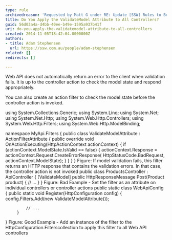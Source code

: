 ```yaml
---
type: rule
archivedreason: 'Requested by Matt G under RE: Update [SSW] Rules to Better WebAPI'
title: Do You Apply the ValidateModel Attribute to All Controllers?
guid: 56d03a4a-d4bb-40ee-b49e-1595a937b41f
uri: do-you-apply-the-validatemodel-attribute-to-all-controllers
created: 2014-11-05T18:42:04.0000000Z
authors:
- title: Adam Stephensen
  url: https://ssw.com.au/people/adam-stephensen
related: []
redirects: []

---
```


Web API does not automatically return an error to the client when validation fails. It is up to the controller action to check the model state and respond appropriately. 
<!--endintro-->

You can also create an action filter to check the model state before the controller action is invoked.

using System.Collections.Generic;
 using System.Linq;
 using System.Net;
 using System.Net.Http;
 using System.Web.Http.Controllers;
 using System.Web.Http.Filters;
 using System.Web.Http.ModelBinding;

 namespace MyApi.Filters
 {
 public class ValidateModelAttribute : ActionFilterAttribute
 {
 public override void OnActionExecuting(HttpActionContext actionContext)
 {
 if (actionContext.ModelState.IsValid == false)
 {
 actionContext.Response = actionContext.Request.CreateErrorResponse(
 HttpStatusCode.BadRequest, actionContext.ModelState);
 }
 }
 }
 }
Figure: If model validation fails, this filter returns an HTTP response that contains the validation errors. In that case, the controller action is not invoked
public class ProductsController : ApiController
 {
 [ValidateModel]
 public HttpResponseMessage Post(Product product)
 {
 // ...
 }
 }
Figure: Bad Example - Set the filter as an attribute on individual controllers or controller actions
public static class WebApiConfig
     {
         public static void Register(HttpConfiguration config)
         {
             config.Filters.Add(new ValidateModelAttribute());

             // ...
         }
 }
Figure: Good Example - Add an instance of the filter to the HttpConfiguration.Filterscollection to apply this filter to all Web API controllers
